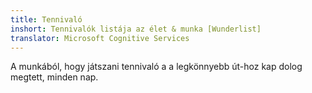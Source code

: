 ```yaml
---
title: Tennivaló
inshort: Tennivalók listája az élet & munka [Wunderlist]
translator: Microsoft Cognitive Services
---
```


A munkából, hogy játszani tennivaló a a legkönnyebb út-hoz kap dolog megtett, minden nap.



